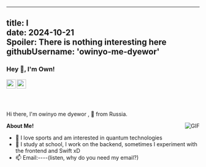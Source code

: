  ---                                                                                                                                                                                                                  
  title: I                                                                                                                                                                                                             
   date: 2024-10-21                                                                                                                                                                                                     
   Spoiler: There is nothing interesting here                                                                                                                                                                           
   githubUsername: 'owinyo-me-dyewor'                                                                                                                                                                                   
   ---                                                                                                                                                                                                                  
   <h3 title="hehehe"> Hey 👋, I'm Own!</h3>                                                                                                                                                                            
                                                                                                                                                                                                                        
                                                                                                                                                                                                                        
  <a href="https://www.instagram.com/owinyo_me_dyewor/">                                                                                                                                                               
    <img align="left" alt="owinyo_me_dyewor                                                                                                                                                                            
   Instagram" width="24px" src="https://upload.wikimedia.org/wikipedia/commons/9/95/Instagram_logo_2022.svg" />                                                                                                        
  </a>                                                                                                                                                                                                                 
  <a href="https://x.com/owinyo_me_dyewo">                                                                                                                                                                             
    <img align="left" alt="owinyo_me_dyewor                                                                                                                                                                            
  twitter" width="24px" src="https://upload.wikimedia.org/wikipedia/commons/6/6f/Logo_of_Twitter.svg" />                                                                                                               
  </a>                                                                                                                                                                                                                 
  <br>                                                                                                                                                                                                                 
  <br>                                                                                                                                                                                                                 
                                                                                                                                                                                                                       
 <br />                                                                                                                                                                                                               
  <br />                                                                                                                                                                                                               
                                                                                                                                                                                                                       
  Hi there, I'm owinyo me dyewor , 🚀 from Russia.                                                                                                                                                                     
                                                                                                                                                                                                                       
   <img align="right" alt="GIF" src="https://i.pinimg.com/originals/e4/26/70/e426702edf874b181aced1e2fa5c6cde.gif" />                                                                                                 
                                                                                                                                                                                                                       
  **About Me!**                                                                                                                                                                                                        
                                                                                                                                                                                                                       
                                                                                                                                                                                                                       
                                                                                                                                                                                                                       
  - 🤔 I love sports and am interested in quantum technologies                                                                                                                                                         
  - 💼 I study at school, I work on the backend, sometimes I experiment with the frontend and Swift xD                                                                                                                 
  - 📫 Email:----(listen, why do you need my email?)                                                                                                                                                                   
                                                                                                                                                                                                                       
                                                                                                                                                                                                                       
  <br>                                                                                                                                                                                                                 
  <br>                                                                                                                                                                                                                 
  <br>                                                                                                                                                                                                                 
                                                                                                                                                                                                                       
                                                                                                                                                                                                                       
  <br/>                                                                                                                                                                                                                
  <br/>                                                                                                                                                                                                                
  <br/>                                                                                                                                                                                                                
  <br>                                                                                                                                                                                                                 
  <br>                                                                                                                                                                                                                 
  <br>                                                                                                                                                                                                                 
                                                                                                                                                                                                                       
                                                                                                                                                                                                                       
                                                                                                                                                                                                                       
                                                                                                                                                                                                                       
  <br/>                                                                                                                                                                                                                
  <br/>                                                                                                                                                                                                                
  <br/>
